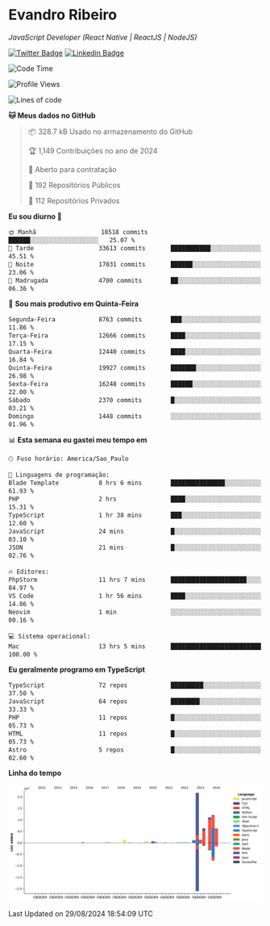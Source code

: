 # Evandro **Ribeiro**

*JavaScript Developer (React Native | ReactJS | NodeJS)*

[![Twitter Badge](https://img.shields.io/badge/-@ribeiroevandro-201B2D?style=flat-square&labelColor=201B2D&logo=twitter&logoColor=white&link=https://twitter.com/ribeiroevandro)](https://twitter.com/ribeiroevandro) 
[![Linkedin Badge](https://img.shields.io/badge/-Evandro%20Ribeiro-201B2D?style=flat-square&logo=Linkedin&logoColor=white&link=https://www.linkedin.com/in/ribeiroevandro)](https://www.linkedin.com/in/ribeiroevandro) 


<!--START_SECTION:waka-->
![Code Time](http://img.shields.io/badge/Code%20Time-4%2C080%20hrs%2050%20mins-blue)

![Profile Views](http://img.shields.io/badge/Visualizac%C3%B5es%20do%20perfil-0-blue)

![Lines of code](https://img.shields.io/badge/Desde%20o%20Hello%20World%20eu%20escrevi-62.6%20million%20linhas%20de%20c%C3%B3digo-blue)

**🐱 Meus dados no GitHub** 

> 📦 328.7 kB Usado no armazenamento do GitHub 
 > 
> 🏆 1,149 Contribuições no ano de 2024
 > 
> 💼 Aberto para contratação
 > 
> 📜 192 Repositórios Públicos 
 > 
> 🔑 112 Repositórios Privados 
 > 
**Eu sou diurno 🐤** 

```text
🌞 Manhã                  18518 commits       ██████░░░░░░░░░░░░░░░░░░░   25.07 % 
🌆 Tarde                  33613 commits       ███████████░░░░░░░░░░░░░░   45.51 % 
🌃 Noite                  17031 commits       ██████░░░░░░░░░░░░░░░░░░░   23.06 % 
🌙 Madrugada              4700 commits        ██░░░░░░░░░░░░░░░░░░░░░░░   06.36 % 
```
📅 **Sou mais produtivo em Quinta-Feira** 

```text
Segunda-Feira            8763 commits        ███░░░░░░░░░░░░░░░░░░░░░░   11.86 % 
Terça-Feira              12666 commits       ████░░░░░░░░░░░░░░░░░░░░░   17.15 % 
Quarta-Feira             12440 commits       ████░░░░░░░░░░░░░░░░░░░░░   16.84 % 
Quinta-Feira             19927 commits       ███████░░░░░░░░░░░░░░░░░░   26.98 % 
Sexta-Feira              16248 commits       ██████░░░░░░░░░░░░░░░░░░░   22.00 % 
Sábado                   2370 commits        █░░░░░░░░░░░░░░░░░░░░░░░░   03.21 % 
Domingo                  1448 commits        ░░░░░░░░░░░░░░░░░░░░░░░░░   01.96 % 
```


📊 **Esta semana eu gastei meu tempo em** 

```text
🕑︎ Fuso horário: America/Sao_Paulo

💬 Linguagens de programação: 
Blade Template           8 hrs 6 mins        ███████████████░░░░░░░░░░   61.93 % 
PHP                      2 hrs               ████░░░░░░░░░░░░░░░░░░░░░   15.31 % 
TypeScript               1 hr 38 mins        ███░░░░░░░░░░░░░░░░░░░░░░   12.60 % 
JavaScript               24 mins             █░░░░░░░░░░░░░░░░░░░░░░░░   03.10 % 
JSON                     21 mins             █░░░░░░░░░░░░░░░░░░░░░░░░   02.76 % 

🔥 Editores: 
PhpStorm                 11 hrs 7 mins       █████████████████████░░░░   84.97 % 
VS Code                  1 hr 56 mins        ████░░░░░░░░░░░░░░░░░░░░░   14.86 % 
Neovim                   1 min               ░░░░░░░░░░░░░░░░░░░░░░░░░   00.16 % 

💻 Sistema operacional: 
Mac                      13 hrs 5 mins       █████████████████████████   100.00 % 
```

**Eu geralmente programo em TypeScript** 

```text
TypeScript               72 repos            █████████░░░░░░░░░░░░░░░░   37.50 % 
JavaScript               64 repos            ████████░░░░░░░░░░░░░░░░░   33.33 % 
PHP                      11 repos            █░░░░░░░░░░░░░░░░░░░░░░░░   05.73 % 
HTML                     11 repos            █░░░░░░░░░░░░░░░░░░░░░░░░   05.73 % 
Astro                    5 repos             █░░░░░░░░░░░░░░░░░░░░░░░░   02.60 % 
```



**Linha do tempo**

![Lines of Code chart](https://raw.githubusercontent.com/ribeiroevandro/ribeiroevandro/main/assets/bar_graph.png)


 Last Updated on 29/08/2024 18:54:09 UTC
<!--END_SECTION:waka-->
